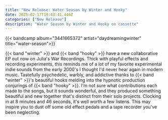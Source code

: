 ```yaml
---
title: "New Release: Water Season by Winter and Hooky"
date: 2025-02-17T19:43:41.446Z
categories: ["New Release"]
description: "Water Season by Winter and Hooky on cassette"
---
```


{{< bandcamp
album="3441665372"
artist="daydreamingwinter"
title="water-season">}}

{{< band "winter" >}} and {{< band "hooky" >}} have a new collaborative EP out now on Julia's War Recordings. Thick with playful effects and recording experiments, this reminds me of a lot of my favorite experimental indie sounds from the early 2000's I thought I'd never hear again in modern music. Tastefully psychedelic, warbly, and addictive thanks to {{< band "winter" >}}'s beautiful hooks melding into the hypnotic production conjurings of {{< band "hooky" >}}. I'm not sure what contributions each made to the songs, but it sounds wonderful, and they produced something beautiful and new together that's distinct from their solo projects. Clocking in at 8 minutes and 46 seconds, it's well worth a few listens. This may inspire you to dust off some old effect pedals and a tape recorder you've been neglecting.
